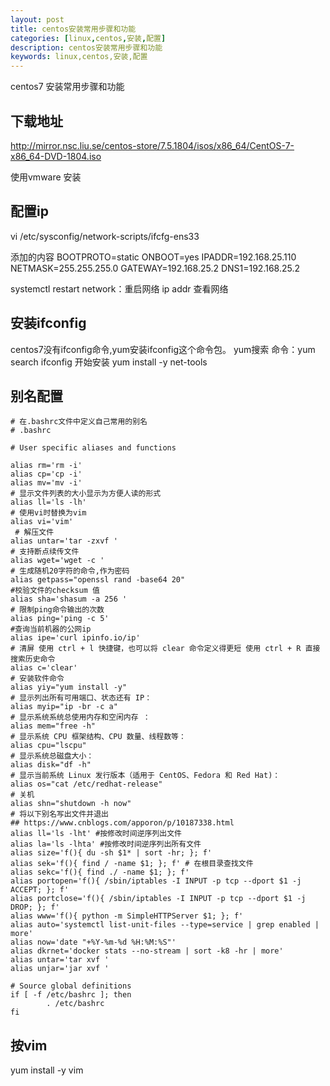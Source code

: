 ```yaml
---
layout: post
title: centos安装常用步骤和功能
categories: [linux,centos,安装,配置]
description: centos安装常用步骤和功能
keywords: linux,centos,安装,配置
---
```


centos7 安装常用步骤和功能

## 下载地址

http://mirror.nsc.liu.se/centos-store/7.5.1804/isos/x86_64/CentOS-7-x86_64-DVD-1804.iso

使用vmware 安装

## 配置ip

vi /etc/sysconfig/network-scripts/ifcfg-ens33

添加的内容
BOOTPROTO=static
ONBOOT=yes
IPADDR=192.168.25.110
NETMASK=255.255.255.0
GATEWAY=192.168.25.2
DNS1=192.168.25.2

systemctl  restart  network：重启网络
ip addr 查看网络

## 安装ifconfig

centos7没有ifconfig命令,yum安装ifconfig这个命令包。
yum搜索
命令：yum search ifconfig
开始安装
yum install -y net-tools

## 别名配置

```shell
# 在.bashrc文件中定义自己常用的别名
# .bashrc

# User specific aliases and functions

alias rm='rm -i'
alias cp='cp -i'
alias mv='mv -i'
# 显示文件列表的大小显示为方便人读的形式
alias ll='ls -lh'
# 使用vi时替换为vim
alias vi='vim'
 # 解压文件
alias untar='tar -zxvf '
# 支持断点续传文件
alias wget='wget -c ' 
# 生成随机20字符的命令,作为密码
alias getpass="openssl rand -base64 20" 
#校验文件的checksum 值
alias sha='shasum -a 256 '  
# 限制ping命令输出的次数
alias ping='ping -c 5'          
#查询当前机器的公网ip
alias ipe='curl ipinfo.io/ip'   
# 清屏 使用 ctrl + l 快捷键，也可以将 clear 命令定义得更短 使用 ctrl + R 直接搜索历史命令 
alias c='clear'
# 安装软件命令
alias yiy="yum install -y"
# 显示列出所有可用端口、状态还有 IP：
alias myip="ip -br -c a"
# 显示系统系统总使用内存和空闲内存 ：
alias mem="free -h"
# 显示系统 CPU 框架结构、CPU 数量、线程数等：
alias cpu="lscpu"
# 显示系统总磁盘大小：
alias disk="df -h"
# 显示当前系统 Linux 发行版本（适用于 CentOS、Fedora 和 Red Hat)：
alias os="cat /etc/redhat-release"
# 关机
alias shn="shutdown -h now"
# 将以下别名写出文件并退出
## https://www.cnblogs.com/apporon/p/10187338.html
alias ll='ls -lht' #按修改时间逆序列出文件
alias la='ls -lhta' #按修改时间逆序列出所有文件
alias size='f(){ du -sh $1* | sort -hr; }; f'
alias sek='f(){ find / -name $1; }; f' # 在根目录查找文件
alias sekc='f(){ find ./ -name $1; }; f'
alias portopen='f(){ /sbin/iptables -I INPUT -p tcp --dport $1 -j ACCEPT; }; f'
alias portclose='f(){ /sbin/iptables -I INPUT -p tcp --dport $1 -j DROP; }; f'
alias www='f(){ python -m SimpleHTTPServer $1; }; f'
alias auto='systemctl list-unit-files --type=service | grep enabled | more'
alias now='date "+%Y-%m-%d %H:%M:%S"'
alias dkrnet='docker stats --no-stream | sort -k8 -hr | more'
alias untar='tar xvf '
alias unjar='jar xvf '

# Source global definitions
if [ -f /etc/bashrc ]; then
        . /etc/bashrc
fi

```
## 按vim

yum install -y vim


